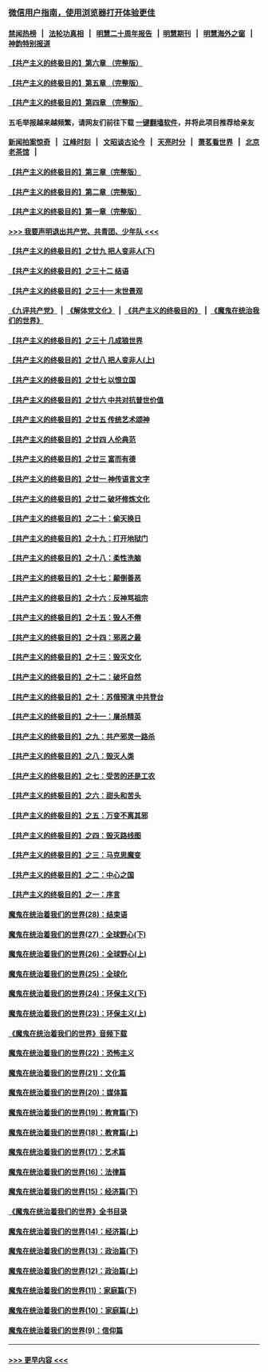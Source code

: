 ### [微信用户指南，使用浏览器打开体验更佳](https://github.com/gfw-breaker/banned-news1/blob/master/indexes/wechat-guide.md?t=0)
#### [禁闻热榜](热点新闻.md?t=0)  &nbsp;&nbsp;|&nbsp;&nbsp; [法轮功真相](https://github.com/gfw-breaker/truth/blob/master/README.md?t=0) &nbsp;&nbsp;|&nbsp;&nbsp; [明慧二十周年报告](https://github.com/gfw-breaker/mh-reports/blob/master/README.md?t=0) &nbsp;&nbsp;|&nbsp;&nbsp;[明慧期刊](https://github.com/gfw-breaker/mh-qikan) &nbsp;&nbsp;|&nbsp;&nbsp; [明慧海外之窗](https://github.com/gfw-breaker/mh-news/blob/master/README.md?t=0) &nbsp;&nbsp;|&nbsp;&nbsp; [神韵特别报道](https://github.com/gfw-breaker/mh-news/blob/master/shenyun.md?t=0)
#### [【共产主义的终极目的】第六章 （完整版）](../pages/nsc422/n11428913.md?t=02051611) 
#### [【共产主义的终极目的】第五章 （完整版）](../pages/nsc422/n11428912.md?t=02051611) 
#### [【共产主义的终极目的】第四章 （完整版）](../pages/nsc422/n11428907.md?t=02051611) 
#### 五毛举报越来越频繁，请网友们前往下载 [一键翻墙软件](https://github.com/gfw-breaker/ssr-accounts)，并将此项目推荐给亲友
#### [新闻拍案惊奇](https://github.com/gfw-breaker/banned-news1/blob/master/pages/link4.md) &nbsp;&nbsp;|&nbsp;&nbsp; [江峰时刻](https://github.com/gfw-breaker/banned-news1/blob/master/pages/link4.md) &nbsp;&nbsp;|&nbsp;&nbsp; [文昭谈古论今](https://github.com/gfw-breaker/banned-news1/blob/master/pages/link4.md) &nbsp;&nbsp;|&nbsp;&nbsp; [天亮时分](https://github.com/gfw-breaker/banned-news1/blob/master/pages/link4.md) &nbsp;&nbsp;|&nbsp;&nbsp; [萧茗看世界](https://github.com/gfw-breaker/banned-news1/blob/master/pages/link4.md) &nbsp;&nbsp;|&nbsp;&nbsp; [北京老茶馆](https://github.com/gfw-breaker/banned-news1/blob/master/pages/link4.md) &nbsp;&nbsp;|&nbsp;&nbsp; 
#### [【共产主义的终极目的】第三章（完整版）](../pages/nsc422/n11428848.md?t=02051611) 
#### [【共产主义的终极目的】第二章（完整版）](../pages/nsc422/n11428831.md?t=02051611) 
#### [【共产主义的终极目的】第一章（完整版）](../pages/nsc422/n11417651.md?t=02051611) 
#### [>>> 我要声明退出共产党、共青团、少年队 <<<](https://github.com/begood0513/goodnews/blob/master/quit/letter.md) 
#### [【共产主义的终极目的】之廿九 把人变非人(下)](../pages/nsc422/n11344140.md?t=02051611) 
#### [【共产主义的终极目的】之三十二 结语](../pages/nsc422/n11360535.md?t=02051611) 
#### [【共产主义的终极目的】之三十一 末世景观](../pages/nsc422/n11351129.md?t=02051611) 
#### [《九评共产党》](https://github.com/begood0513/9ping.md/blob/master/README.md) &nbsp;|&nbsp; [《解体党文化》](../../../../jtdwh.md/blob/master/README.md)  &nbsp;|&nbsp; [《共产主义的终极目的》](../../../../gczydzjmd.md/blob/master/README.md) &nbsp;|&nbsp; [《魔鬼在统治我们的世界》](../../../../mgztzwmdsj.md/blob/master/README.md) 
#### [【共产主义的终极目的】之三十 几成狼世界](../pages/nsc422/n11348280.md?t=02051611) 
#### [【共产主义的终极目的】之廿八 把人变非人(上)](../pages/nsc422/n11340492.md?t=02051611) 
#### [【共产主义的终极目的】之廿七 以恨立国](../pages/nsc422/n11336944.md?t=02051611) 
#### [【共产主义的终极目的】之廿六 中共对抗普世价值](../pages/nsc422/n11324785.md?t=02051611) 
#### [【共产主义的终极目的】之廿五 传统艺术颂神](../pages/nsc422/n11296396.md?t=02051611) 
#### [【共产主义的终极目的】之廿四 人伦典范](../pages/nsc422/n11296397.md?t=02051611) 
#### [【共产主义的终极目的】之廿三 富而有德](../pages/nsc422/n11283598.md?t=02051611) 
#### [【共产主义的终极目的】之廿一 神传语言文字](../pages/nsc422/n11263265.md?t=02051611) 
#### [【共产主义的终极目的】之廿二 破坏修炼文化](../pages/nsc422/n11245728.md?t=02051611) 
#### [【共产主义的终极目的】之二十：偷天换日](../pages/nsc422/n11238846.md?t=02051611) 
#### [【共产主义的终极目的】之十九：打开地狱门](../pages/nsc422/n11206376.md?t=02051611) 
#### [【共产主义的终极目的】之十八：柔性洗脑](../pages/nsc422/n11199994.md?t=02051611) 
#### [【共产主义的终极目的】之十七：颠倒善恶](../pages/nsc422/n11179782.md?t=02051611) 
#### [【共产主义的终极目的】之十六：反神骂祖宗](../pages/nsc422/n11166798.md?t=02051611) 
#### [【共产主义的终极目的】之十五：毁人不倦](../pages/nsc422/n11166792.md?t=02051611) 
#### [【共产主义的终极目的】之十四：邪恶之最](../pages/nsc422/n11150249.md?t=02051611) 
#### [【共产主义的终极目的】之十三：毁灭文化](../pages/nsc422/n11135227.md?t=02051611) 
#### [【共产主义的终极目的】之十二：破坏自然](../pages/nsc422/n11135214.md?t=02051611) 
#### [【共产主义的终极目的】之十：苏俄预演 中共登台](../pages/nsc422/n11118424.md?t=02051611) 
#### [【共产主义的终极目的】之十一：屠杀精英](../pages/nsc422/n11118442.md?t=02051611) 
#### [【共产主义的终极目的】之九：共产邪灵一路杀](../pages/nsc422/n11114139.md?t=02051611) 
#### [【共产主义的终极目的】之八：毁灭人类](../pages/nsc422/n11108503.md?t=02051611) 
#### [【共产主义的终极目的】之七：受苦的还是工农](../pages/nsc422/n11101809.md?t=02051611) 
#### [【共产主义的终极目的】之六：甜头和苦头](../pages/nsc422/n11096971.md?t=02051611) 
#### [【共产主义的终极目的】之五：万变不离其邪](../pages/nsc422/n11091285.md?t=02051611) 
#### [【共产主义的终极目的】之四：毁灭路线图](../pages/nsc422/n11086284.md?t=02051611) 
#### [【共产主义的终极目的】之三：马克思魔变](../pages/nsc422/n11061941.md?t=02051611) 
#### [【共产主义的终极目的】之二：中心之国](../pages/nsc422/n11047728.md?t=02051611) 
#### [【共产主义的终极目的】之一：序言](../pages/nsc422/n11086077.md?t=02051611) 
#### [魔鬼在统治着我们的世界(28)：结束语](../pages/nsc422/n10936246.md?t=02051611) 
#### [魔鬼在统治着我们的世界(27)：全球野心(下)](../pages/nsc422/n10928319.md?t=02051611) 
#### [魔鬼在统治着我们的世界(26)：全球野心(上)](../pages/nsc422/n10900318.md?t=02051611) 
#### [魔鬼在统治着我们的世界(25)：全球化](../pages/nsc422/n10788205.md?t=02051611) 
#### [魔鬼在统治着我们的世界(24)：环保主义(下)](../pages/nsc422/n10695307.md?t=02051611) 
#### [魔鬼在统治着我们的世界(23)：环保主义(上)](../pages/nsc422/n10688613.md?t=02051611) 
#### [《魔鬼在统治着我们的世界》音频下载](../pages/nsc422/n10635553.md?t=02051611) 
#### [魔鬼在统治着我们的世界(22)：恐怖主义](../pages/nsc422/n10614727.md?t=02051611) 
#### [魔鬼在统治着我们的世界(21)：文化篇](../pages/nsc422/n10597706.md?t=02051611) 
#### [魔鬼在统治着我们的世界(20)：媒体篇](../pages/nsc422/n10586579.md?t=02051611) 
#### [魔鬼在统治着我们的世界(19)：教育篇(下)](../pages/nsc422/n10564808.md?t=02051611) 
#### [魔鬼在统治着我们的世界(18)：教育篇(上)](../pages/nsc422/n10526970.md?t=02051611) 
#### [魔鬼在统治着我们的世界(17)：艺术篇](../pages/nsc422/n10499093.md?t=02051611) 
#### [魔鬼在统治着我们的世界(16)：法律篇](../pages/nsc422/n10485969.md?t=02051611) 
#### [魔鬼在统治着我们的世界(15)：经济篇(下)](../pages/nsc422/n10469975.md?t=02051611) 
#### [《魔鬼在统治着我们的世界》全书目录](../pages/nsc422/n10464261.md?t=02051611) 
#### [魔鬼在统治着我们的世界(14)：经济篇(上)](../pages/nsc422/n10457370.md?t=02051611) 
#### [魔鬼在统治着我们的世界(13)：政治篇(下)](../pages/nsc422/n10448270.md?t=02051611) 
#### [魔鬼在统治着我们的世界(12)：政治篇(上)](../pages/nsc422/n10444576.md?t=02051611) 
#### [魔鬼在统治着我们的世界(11)：家庭篇(下)](../pages/nsc422/n10440961.md?t=02051611) 
#### [魔鬼在统治着我们的世界(10)：家庭篇(上)](../pages/nsc422/n10435448.md?t=02051611) 
#### [魔鬼在统治着我们的世界(9)：信仰篇](../pages/nsc422/n10432159.md?t=02051611) 

----
#### [ >>> 更早内容 <<< ](../indexes/nsc422-earlier.md)
